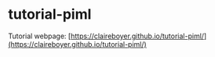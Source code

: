 # tutorial-piml


Tutorial webpage: [https://claireboyer.github.io/tutorial-piml/](https://claireboyer.github.io/tutorial-piml/)
